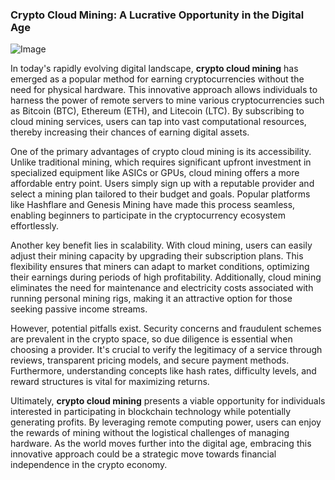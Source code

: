 ### Crypto Cloud Mining: A Lucrative Opportunity in the Digital Age

![Image](https://github.com/user-attachments/assets/31692037-0104-4703-abd1-696b6a7dd41b)

In today's rapidly evolving digital landscape, **crypto cloud mining** has emerged as a popular method for earning cryptocurrencies without the need for physical hardware. This innovative approach allows individuals to harness the power of remote servers to mine various cryptocurrencies such as Bitcoin (BTC), Ethereum (ETH), and Litecoin (LTC). By subscribing to cloud mining services, users can tap into vast computational resources, thereby increasing their chances of earning digital assets.

One of the primary advantages of crypto cloud mining is its accessibility. Unlike traditional mining, which requires significant upfront investment in specialized equipment like ASICs or GPUs, cloud mining offers a more affordable entry point. Users simply sign up with a reputable provider and select a mining plan tailored to their budget and goals. Popular platforms like Hashflare and Genesis Mining have made this process seamless, enabling beginners to participate in the cryptocurrency ecosystem effortlessly.

Another key benefit lies in scalability. With cloud mining, users can easily adjust their mining capacity by upgrading their subscription plans. This flexibility ensures that miners can adapt to market conditions, optimizing their earnings during periods of high profitability. Additionally, cloud mining eliminates the need for maintenance and electricity costs associated with running personal mining rigs, making it an attractive option for those seeking passive income streams.

However, potential pitfalls exist. Security concerns and fraudulent schemes are prevalent in the crypto space, so due diligence is essential when choosing a provider. It's crucial to verify the legitimacy of a service through reviews, transparent pricing models, and secure payment methods. Furthermore, understanding concepts like hash rates, difficulty levels, and reward structures is vital for maximizing returns.

Ultimately, **crypto cloud mining** presents a viable opportunity for individuals interested in participating in blockchain technology while potentially generating profits. By leveraging remote computing power, users can enjoy the rewards of mining without the logistical challenges of managing hardware. As the world moves further into the digital age, embracing this innovative approach could be a strategic move towards financial independence in the crypto economy.